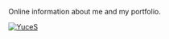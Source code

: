 Online information about me and my portfolio.

[![YuceS](https://circleci.com/<VCS>/YuceS/About-Me.svg?style=svg)](<LINK>)
